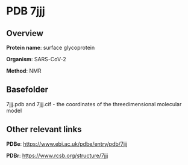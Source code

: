 # PDB 7jjj

## Overview

**Protein name**: surface glycoprotein

**Organism**: SARS-CoV-2

**Method**: NMR



## Basefolder

7jjj.pdb and 7jjj.cif - the coordinates of the threedimensional molecular model



## Other relevant links 
**PDBe**:  https://www.ebi.ac.uk/pdbe/entry/pdb/7jjj
 
**PDBr**: https://www.rcsb.org/structure/7jjj 

